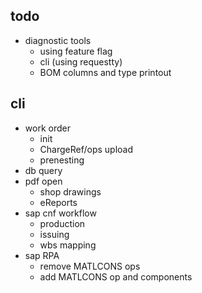 
## todo
- diagnostic tools
    - using feature flag
    - cli (using requestty)
    - BOM columns and type printout

## cli
- work order
    - init
    - ChargeRef/ops upload
    - prenesting
- db query
- pdf open
    - shop drawings
    - eReports
- sap cnf workflow
    - production
    - issuing
    - wbs mapping
- sap RPA
    - remove MATLCONS ops
    - add MATLCONS op and components
